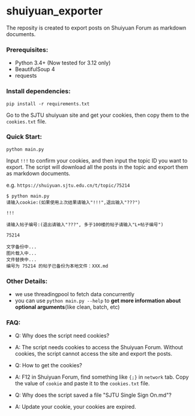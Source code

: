 # shuiyuan_exporter

The reposity is created to export posts on Shuiyuan Forum as markdown documents.

### Prerequisites:

- Python 3.4+ (Now tested for 3.12 only)
- BeautifulSoup 4
- requests

### Install dependencies:

```
pip install -r requirements.txt
```
Go to the SJTU shuiyuan site and get your cookies, then copy them to the `cookies.txt` file.

### Quick Start:

```
python main.py
```
Input `!!!` to confirm your cookies, and then input the topic ID you want to export. The script will download all the posts in the topic and export them as markdown documents.

e.g. `https://shuiyuan.sjtu.edu.cn/t/topic/75214`

```shell
$ python main.py
请输入cookie:(如果使用上次结果请输入"!!!",退出输入"???")

!!!

请输入帖子编号:(退出请输入"???", 多于100楼的帖子请输入"L+帖子编号")

75214

文字备份中...
图片载入中...
文件替换中...
编号为 75214 的帖子已备份为本地文件：XXX.md
```

### Other Details:
- we use threadingpool to fetch data concurrently
- you can use `python main.py --help` to **get more information about optional arguments**(like clean, batch, etc)


### FAQ:

- Q: Why does the script need cookies?
- A: The script needs cookies to access the Shuiyuan Forum. Without cookies, the script cannot access the site and export the posts.

- Q: How to get the cookies?
- A: F12 in Shuiyuan Forum, find something like `{;}` in `network` tab. Copy the value of `cookie` and paste it to the `cookies.txt` file.

- Q: Why does the script saved a file "SJTU Single Sign On.md"?
- A: Update your cookie, your cookies are expired.

